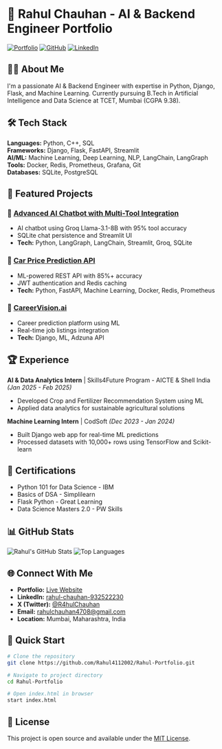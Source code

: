 # 🚀 Rahul Chauhan - AI & Backend Engineer Portfolio

[![Portfolio](https://img.shields.io/badge/Portfolio-Live-brightgreen)](https://rahul4112002.github.io/Rahul-Portfolio/)
[![GitHub](https://img.shields.io/badge/GitHub-Profile-black)](https://github.com/Rahul4112002)
[![LinkedIn](https://img.shields.io/badge/LinkedIn-Connect-blue)](https://linkedin.com/in/rahul-chauhan-932522230)

## 👨‍💻 About Me

I'm a passionate AI & Backend Engineer with expertise in Python, Django, Flask, and Machine Learning. Currently pursuing B.Tech in Artificial Intelligence and Data Science at TCET, Mumbai (CGPA 9.38).

## 🛠️ Tech Stack

**Languages:** Python, C++, SQL  
**Frameworks:** Django, Flask, FastAPI, Streamlit  
**AI/ML:** Machine Learning, Deep Learning, NLP, LangChain, LangGraph  
**Tools:** Docker, Redis, Prometheus, Grafana, Git  
**Databases:** SQLite, PostgreSQL  

## 🎯 Featured Projects

### 🤖 [Advanced AI Chatbot with Multi-Tool Integration](https://github.com/Rahul4112002/Advanced-AI-Chatbot-with-Multi-Tool-Integration-using-LangGraph)
- AI chatbot using Groq Llama-3.1-8B with 95% tool accuracy
- SQLite chat persistence and Streamlit UI
- **Tech:** Python, LangGraph, LangChain, Streamlit, Groq, SQLite

### 🚗 [Car Price Prediction API](https://github.com/Rahul4112002/car-price-prediction-api)
- ML-powered REST API with 85%+ accuracy
- JWT authentication and Redis caching
- **Tech:** Python, FastAPI, Machine Learning, Docker, Redis, Prometheus

### 💼 [CareerVision.ai](https://github.com/Rahul4112002/CareerVision.ai)
- Career prediction platform using ML
- Real-time job listings integration
- **Tech:** Django, ML, Adzuna API

## 🏆 Experience

**AI & Data Analytics Intern** | Skills4Future Program - AICTE & Shell India *(Jan 2025 - Feb 2025)*
- Developed Crop and Fertilizer Recommendation System using ML
- Applied data analytics for sustainable agricultural solutions

**Machine Learning Intern** | CodSoft *(Dec 2023 - Jan 2024)*
- Built Django web app for real-time ML predictions
- Processed datasets with 10,000+ rows using TensorFlow and Scikit-learn

## 📜 Certifications

- Python 101 for Data Science - IBM
- Basics of DSA - Simplilearn
- Flask Python - Great Learning
- Data Science Masters 2.0 - PW Skills

## 📊 GitHub Stats

![Rahul's GitHub Stats](https://github-readme-stats.vercel.app/api?username=Rahul4112002&show_icons=true&theme=radical)
![Top Languages](https://github-readme-stats.vercel.app/api/top-langs/?username=Rahul4112002&layout=compact&theme=radical)

## 🌐 Connect With Me

- **Portfolio:** [Live Website](https://rahul4112002.github.io/Rahul-Portfolio/)
- **LinkedIn:** [rahul-chauhan-932522230](https://linkedin.com/in/rahul-chauhan-932522230)
- **X (Twitter):** [@R4hulChauhan](https://x.com/R4hulChauhan)
- **Email:** rahulchauhan4708@gmail.com
- **Location:** Mumbai, Maharashtra, India

## 🚀 Quick Start

```bash
# Clone the repository
git clone https://github.com/Rahul4112002/Rahul-Portfolio.git

# Navigate to project directory
cd Rahul-Portfolio

# Open index.html in browser
start index.html
```

## 📄 License

This project is open source and available under the [MIT License](LICENSE).
